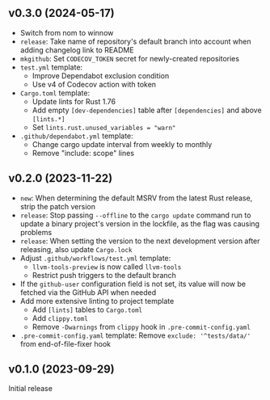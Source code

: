 v0.3.0 (2024-05-17)
-------------------
- Switch from nom to winnow
- `release`: Take name of repository's default branch into account when adding
  changelog link to README
- `mkgithub`: Set `CODECOV_TOKEN` secret for newly-created repositories
- `test.yml` template:
    - Improve Dependabot exclusion condition
    - Use v4 of Codecov action with token
- `Cargo.toml` template:
    - Update lints for Rust 1.76
    - Add empty `[dev-dependencies]` table after `[dependencies]` and above
      `[lints.*]`
    - Set `lints.rust.unused_variables = "warn"`
- `.github/dependabot.yml` template:
    - Change cargo update interval from weekly to monthly
    - Remove "include: scope" lines

v0.2.0 (2023-11-22)
-------------------
- `new`: When determining the default MSRV from the latest Rust release, strip
  the patch version
- `release`: Stop passing `--offline` to the `cargo update` command run to
  update a binary project's version in the lockfile, as the flag was causing
  problems
- `release`: When setting the version to the next development version after
  releasing, also update `Cargo.lock`
- Adjust `.github/workflows/test.yml` template:
    - `llvm-tools-preview` is now called `llvm-tools`
    - Restrict push triggers to the default branch
- If the `github-user` configuration field is not set, its value will now be
  fetched via the GitHub API when needed
- Add more extensive linting to project template
    - Add `[lints]` tables to `Cargo.toml`
    - Add `clippy.toml`
    - Remove `-Dwarnings` from `clippy` hook in `.pre-commit-config.yaml`
- `.pre-commit-config.yaml` template: Remove `exclude: '^tests/data/'` from
  end-of-file-fixer hook

v0.1.0 (2023-09-29)
-------------------
Initial release

